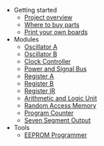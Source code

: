 
* Getting started
  * [Project overview](/guide/introduction.md)
  * [Where to buy parts](/guide/where-to-buy-parts.md)
  * [Print your own boards](/guide/print-your-own-boards.md)
* Modules
  * [Oscillator A](/guide/oscillator-a.md)
  * [Oscillator B](/guide/oscillator-b.md)
  * [Clock Controller](/guide/clock.md)
  * [Power and Signal Bus](/guide/signal-bus.md)
  * [Register A](/guide/register-a.md)
  * [Register B](/guide/register-b.md)
  * [Register IR](/guide/register-ir.md)
  * [Arithmetic and Logic Unit](/guide/arithmetic-and-logic-unit.md)
  * [Random Access Memory](/guide/random-access-memory.md)
  * [Program Counter](/guide/program-counter.md)
  * [Seven Segment Output](/guide/seven-segment-output.md)
* Tools
  * [EEPROM Programmer](/eeprom-programmer.md)
